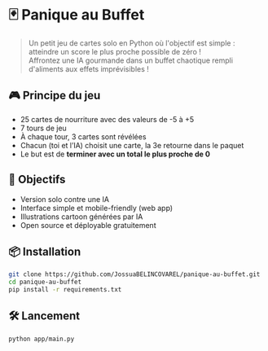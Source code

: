 # 🃏 Panique au Buffet

> Un petit jeu de cartes solo en Python où l'objectif est simple : atteindre un score le plus proche possible de zéro !  
Affrontez une IA gourmande dans un buffet chaotique rempli d'aliments aux effets imprévisibles !

## 🎮 Principe du jeu

- 25 cartes de nourriture avec des valeurs de -5 à +5
- 7 tours de jeu
- À chaque tour, 3 cartes sont révélées
- Chacun (toi et l’IA) choisit une carte, la 3e retourne dans le paquet
- Le but est de **terminer avec un total le plus proche de 0**

## 🚀 Objectifs

- Version solo contre une IA
- Interface simple et mobile-friendly (web app)
- Illustrations cartoon générées par IA
- Open source et déployable gratuitement

## 📦 Installation

```bash
git clone https://github.com/JossuaBELINCOVAREL/panique-au-buffet.git
cd panique-au-buffet
pip install -r requirements.txt
```

## 🛠️ Lancement
```bash
python app/main.py
```

